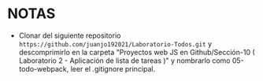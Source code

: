 # NOTAS

- Clonar del siguiente repositorio `https://github.com/juanjo192021/Laboratorio-Todos.git` y descomprimirlo en la carpeta "Proyectos web JS en Github/Sección-10 ( Laboratorio 2 - Aplicación de lista de tareas )" y nombrarlo como 05-todo-webpack, leer el .gitignore principal.